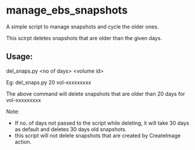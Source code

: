 manage_ebs_snapshots
====================
A simple script to manage snapshots and cycle the older ones.

This scirpt deletes snapshots that are older than the given days.

Usage:
------------------
del_snaps.py \<no of days\> \<volume id\>

Eg:
del_snaps.py 20 vol-xxxxxxxxx

The above command will delete snapshots that are older than 20 days for vol-xxxxxxxxx

Note: 
* If no. of days not passed to the script while deleting, it will take 30 days as default and deletes 30 days old snapshots.
* this script will not delete snapshots that are created by CreateImage action.
